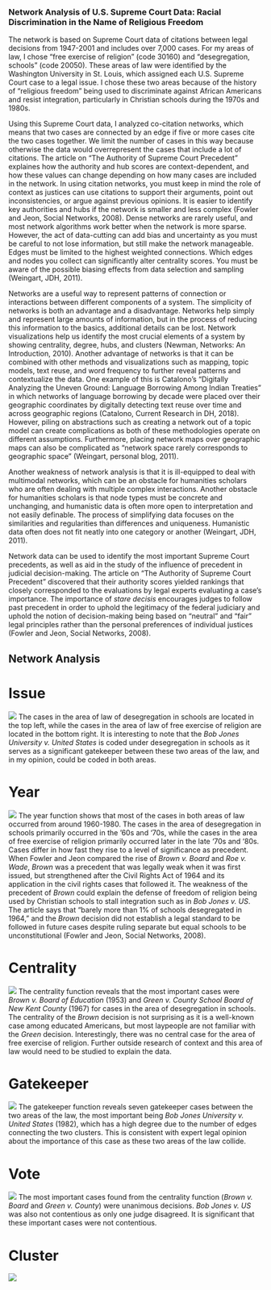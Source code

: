 ### Network Analysis of U.S. Supreme Court Data: Racial Discrimination in the Name of Religious Freedom

The network is based on Supreme Court data of citations between legal decisions from 1947-2001 and includes over 7,000 cases. For my areas of law, I chose “free exercise of religion” (code 30160) and “desegregation, schools” (code 20050). These areas of law were identified by the Washington University in St. Louis, which assigned each U.S. Supreme Court case to a legal issue. I chose these two areas because of the history of “religious freedom” being used to discriminate against African Americans and resist integration, particularly in Christian schools during the 1970s and 1980s. 

Using this Supreme Court data, I analyzed co-citation networks, which means that two cases are connected by an edge if five or more cases cite the two cases together. We limit the number of cases in this way because otherwise the data would overrepresent the cases that include a lot of citations. The article on “The Authority of Supreme Court Precedent” explaines how the authority and hub scores are context-dependent, and how these values can change depending on how many cases are included in the network. In using citation networks, you must keep in mind the role of context as justices can use citations to support their arguments, point out inconsistencies, or argue against previous opinions. It is easier to identify key authorities and hubs if the network is smaller and less complex (Fowler and Jeon, Social Networks, 2008). Dense networks are rarely useful, and most network algorithms work better when the network is more sparse. However, the act of data-cutting can add bias and uncertainty as you must be careful to not lose information, but still make the network manageable. Edges must be limited to the highest weighted connections. Which edges and nodes you collect can significantly alter centrality scores. You must be aware of the possible biasing effects from data selection and sampling (Weingart, JDH, 2011). 

Networks are a useful way to represent patterns of connection or interactions between different components of a system. The simplicity of networks is both an advantage and a disadvantage. Networks help simply and represent large amounts of information, but in the process of reducing this information to the basics, additional details can be lost. Network visualizations help us identify the most crucial elements of a system by showing centrality, degree, hubs, and clusters (Newman, Networks: An Introduction, 2010). Another advantage of networks is that it can be combined with other methods and visualizations such as mapping, topic models, text reuse, and word frequency to further reveal patterns and contextualize the data. One example of this is Catalono’s “Digitally Analyzing the Uneven Ground: Language Borrowing Among Indian Treaties” in which networks of language borrowing by decade were placed over their geographic coordinates by digitally detecting text reuse over time and across geographic regions (Catalono, Current Research in DH, 2018). However, piling on abstractions such as creating a network out of a topic model can create complications as both of these methodologies operate on different assumptions. Furthermore, placing network maps over geographic maps can also be complicated as “network space rarely corresponds to geographic space” (Weingart, personal blog, 2011). 

Another weakness of network analysis is that it is ill-equipped to deal with multimodal networks, which can be an obstacle for humanities scholars who are often dealing with multiple complex interactions. Another obstacle for humanities scholars is that node types must be concrete and unchanging, and humanistic data is often more open to interpretation and not easily definable. The process of simplifying data focuses on the similarities and regularities than differences and uniqueness. Humanistic data often does not fit neatly into one category or another (Weingart, JDH, 2011).

Network data can be used to identify the most important Supreme Court precedents, as well as aid in the study of the influence of precedent in judicial decision-making. The article on “The Authority of Supreme Court Precedent” discovered that their authority scores yielded rankings that closely corresponded to the evaluations by legal experts evaluating a case’s importance. The importance of *stare decisis* encourages judges to follow past precedent in order to uphold the legitimacy of the federal judiciary and uphold the notion of decision-making being based on “neutral” and “fair” legal principles rather than the personal preferences of individual justices (Fowler and Jeon, Social Networks, 2008).  

## Network Analysis 

# Issue
![](https://github.com/introdh/intro-dh2018-kristi-m/blob/master/images/plot_issue.png)
The cases in the area of law of desegregation in schools are located in the top left, while the cases in the area of law of free exercise of religion are located in the bottom right. It is interesting to note that the *Bob Jones University v. United States* is coded under desegregation in schools as it serves as a significant gatekeeper between these two areas of the law, and in my opinion, could be coded in both areas.

# Year
![](https://github.com/introdh/intro-dh2018-kristi-m/blob/master/images/plot_year.png)
The year function shows that most of the cases in both areas of law occurred from around 1960-1980. The cases in the area of desegregation in schools primarily occurred in the ’60s and ‘70s, while the cases in the area of free exercise of religion primarily occurred later in the late ‘70s and ‘80s. Cases differ in how fast they rise to a level of significance as precedent. When Fowler and Jeon compared the rise of *Brown v. Board* and *Roe v. Wade*, *Brown* was a precedent that was legally weak when it was first issued, but strengthened after the Civil Rights Act of 1964 and its application in the civil rights cases that followed it. The weakness of the precedent of *Brown* could explain the defense of freedom of religion being used by Christian schools to stall integration such as in *Bob Jones v. US*. The article says that “barely more than 1% of schools desegregated in 1964,” and the *Brown* decision did not establish a legal standard to be followed in future cases despite ruling separate but equal schools to be unconstitutional (Fowler and Jeon, Social Networks, 2008). 

# Centrality
![](https://github.com/introdh/intro-dh2018-kristi-m/blob/master/images/plot_centrality.png)
The centrality function reveals that the most important cases were *Brown v. Board of Education* (1953) and *Green v. County School Board of New Kent County* (1967) for cases in the area of desegregation in schools. The centrality of the *Brown* decision is not surprising as it is a well-known case among educated Americans, but most laypeople are not familiar with the *Green* decision. Interestingly, there was no central case for the area of free exercise of religion. Further outside research of context and this area of law would need to be studied to explain the data.

# Gatekeeper
![](https://github.com/introdh/intro-dh2018-kristi-m/blob/master/images/plot_gatekeeper.png)
The gatekeeper function reveals seven gatekeeper cases between the two areas of the law, the most important being *Bob Jones University v. United States* (1982), which has a high degree due to the number of edges connecting the two clusters. This is consistent with expert legal opinion about the importance of this case as these two areas of the law collide. 

# Vote
![](https://github.com/introdh/intro-dh2018-kristi-m/blob/master/images/plot_vote.png)
The most important cases found from the centrality function (*Brown v. Board* and *Green v. County*) were unanimous decisions. *Bob Jones v. US* was also not contentious as only one judge disagreed. It is significant that these important cases were not contentious. 

# Cluster
![](https://github.com/introdh/intro-dh2018-kristi-m/blob/master/images/plot_cluster.png)
